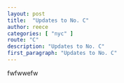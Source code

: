 ```yaml
---
layout: post
title:  "Updates to No. C"
author: reece
categories: [ "nyc" ]
route: "C"
description: "Updates to No. C"
first_paragraph: "Updates to No. C"
---
```


fwfwwefw
